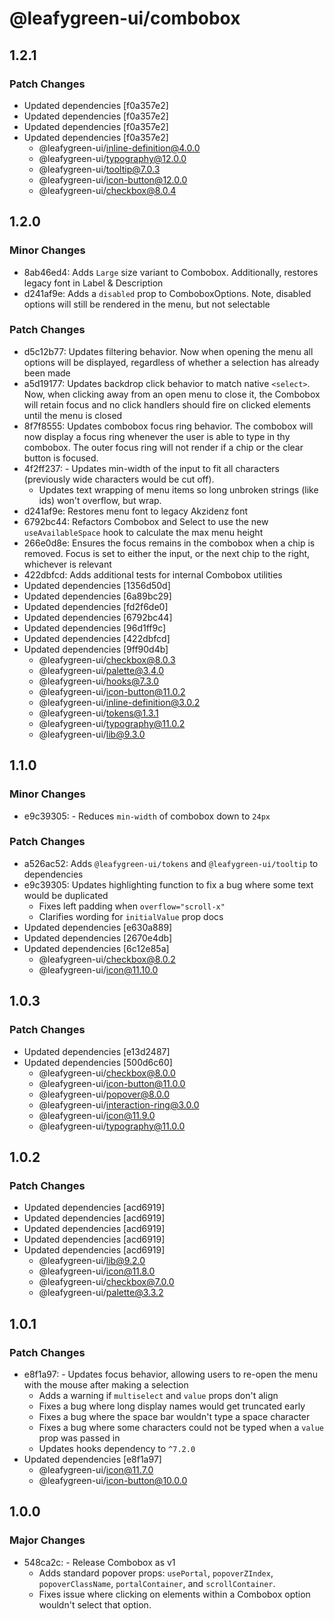# @leafygreen-ui/combobox

## 1.2.1

### Patch Changes

- Updated dependencies [f0a357e2]
- Updated dependencies [f0a357e2]
- Updated dependencies [f0a357e2]
- Updated dependencies [f0a357e2]
  - @leafygreen-ui/inline-definition@4.0.0
  - @leafygreen-ui/typography@12.0.0
  - @leafygreen-ui/tooltip@7.0.3
  - @leafygreen-ui/icon-button@12.0.0
  - @leafygreen-ui/checkbox@8.0.4

## 1.2.0

### Minor Changes

- 8ab46ed4: Adds `Large` size variant to Combobox. Additionally, restores legacy font in Label & Description
- d241af9e: Adds a `disabled` prop to ComboboxOptions. Note, disabled options will still be rendered in the menu, but not selectable

### Patch Changes

- d5c12b77: Updates filtering behavior. Now when opening the menu all options will be displayed, regardless of whether a selection has already been made
- a5d19177: Updates backdrop click behavior to match native `<select>`. Now, when clicking away from an open menu to close it, the Combobox will retain focus and no click handlers should fire on clicked elements until the menu is closed
- 8f7f8555: Updates combobox focus ring behavior. The combobox will now display a focus ring whenever the user is able to type in thy combobox. The outer focus ring will not render if a chip or the clear button is focused.
- 4f2ff237: - Updates min-width of the input to fit all characters (previously wide characters would be cut off).
  - Updates text wrapping of menu items so long unbroken strings (like ids) won't overflow, but wrap.
- d241af9e: Restores menu font to legacy Akzidenz font
- 6792bc44: Refactors Combobox and Select to use the new `useAvailableSpace` hook to calculate the max menu height
- 266e0d8e: Ensures the focus remains in the combobox when a chip is removed. Focus is set to either the input, or the next chip to the right, whichever is relevant
- 422dbfcd: Adds additional tests for internal Combobox utilities
- Updated dependencies [1356d50d]
- Updated dependencies [6a89bc29]
- Updated dependencies [fd2f6de0]
- Updated dependencies [6792bc44]
- Updated dependencies [96d1ff9c]
- Updated dependencies [422dbfcd]
- Updated dependencies [9ff90d4b]
  - @leafygreen-ui/checkbox@8.0.3
  - @leafygreen-ui/palette@3.4.0
  - @leafygreen-ui/hooks@7.3.0
  - @leafygreen-ui/icon-button@11.0.2
  - @leafygreen-ui/inline-definition@3.0.2
  - @leafygreen-ui/tokens@1.3.1
  - @leafygreen-ui/typography@11.0.2
  - @leafygreen-ui/lib@9.3.0

## 1.1.0

### Minor Changes

- e9c39305: - Reduces `min-width` of combobox down to `24px`

### Patch Changes

- a526ac52: Adds `@leafygreen-ui/tokens` and `@leafygreen-ui/tooltip` to dependencies
- e9c39305: Updates highlighting function to fix a bug where some text would be duplicated
  - Fixes left padding when `overflow="scroll-x"`
  - Clarifies wording for `initialValue` prop docs
- Updated dependencies [e630a889]
- Updated dependencies [2670e4db]
- Updated dependencies [6c12e85a]
  - @leafygreen-ui/checkbox@8.0.2
  - @leafygreen-ui/icon@11.10.0

## 1.0.3

### Patch Changes

- Updated dependencies [e13d2487]
- Updated dependencies [500d6c60]
  - @leafygreen-ui/checkbox@8.0.0
  - @leafygreen-ui/icon-button@11.0.0
  - @leafygreen-ui/popover@8.0.0
  - @leafygreen-ui/interaction-ring@3.0.0
  - @leafygreen-ui/icon@11.9.0
  - @leafygreen-ui/typography@11.0.0

## 1.0.2

### Patch Changes

- Updated dependencies [acd6919]
- Updated dependencies [acd6919]
- Updated dependencies [acd6919]
- Updated dependencies [acd6919]
- Updated dependencies [acd6919]
  - @leafygreen-ui/lib@9.2.0
  - @leafygreen-ui/icon@11.8.0
  - @leafygreen-ui/checkbox@7.0.0
  - @leafygreen-ui/palette@3.3.2

## 1.0.1

### Patch Changes

- e8f1a97: - Updates focus behavior, allowing users to re-open the menu with the mouse after making a selection
  - Adds a warning if `multiselect` and `value` props don't align
  - Fixes a bug where long display names would get truncated early
  - Fixes a bug where the space bar wouldn't type a space character
  - Fixes a bug where some characters could not be typed when a `value` prop was passed in
  - Updates hooks dependency to `^7.2.0`
- Updated dependencies [e8f1a97]
  - @leafygreen-ui/icon@11.7.0
  - @leafygreen-ui/icon-button@10.0.0

## 1.0.0

### Major Changes

- 548ca2c: - Release Combobox as v1
  - Adds standard popover props: `usePortal`, `popoverZIndex`, `popoverClassName`, `portalContainer`, and `scrollContainer`.
  - Fixes issue where clicking on elements within a Combobox option wouldn't select that option.

